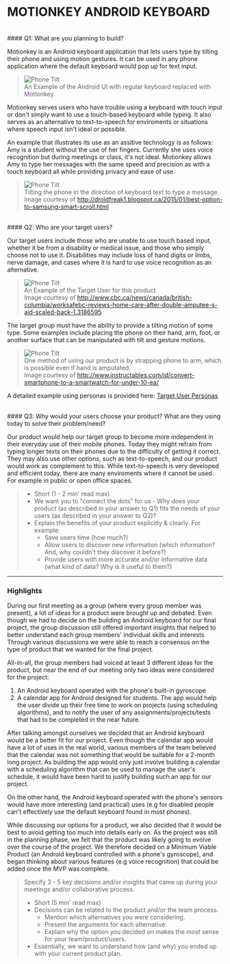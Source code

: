 # MOTIONKEY ANDROID KEYBOARD
<br />
#### Q1: What are you planning to build?

Motionkey is an Android keyboard application that lets users type by tilting their phone and using motion gestures. It can be used in any phone application where the default keyboard would pop up for text input.

>![Phone Tilt](./artifacts/deliverable_1/images/mockup.png  "Keyboard UI")<br />
>An Example of the Android UI with regular keyboard replaced with Motionkey.<br />

Motionkey serves users who have trouble using a keyboard with touch input or don't simply want to use a touch-based keyboard while typing. It also serves as an alternative to text-to-speech for enviroments or situations where speech input isn't ideal or possible.

An example that illustrates its use as an assitive technology is as follows: Amy is a student without the use of her fingers. Currently she uses voice recognition but during meetings or class, it's not ideal. Motionkey allows Amy to type her messages with the same speed and precision as with a touch keyboard all while providing privacy and ease of use.

>![Phone Tilt](./artifacts/deliverable_1/images/phone_tilt_animation.gif  "Phone Tilt")<br />
>Tilting the phone in the direction of keyboard text to type a message.<br />
>Image courtesy of http://droidfreak1.blogspot.ca/2015/01/best-option-to-samsung-smart-scroll.html

<br />
#### Q2: Who are your target users?

Our target users include those who are unable to use touch based input, whether it be from a disability or medical issue, and those who simply choose not to use it. Disabilities may include loss of hand digits or limbs, nerve damage, and cases where it is hard to use voice recognition as an alternative.

>![Phone Tilt](./artifacts/deliverable_1/images/web-worksafe-cut_frame_2.jpg  "Amputee")<br />
>An Example of the Target User for this product.<br />
>Image courtesy of http://www.cbc.ca/news/canada/british-columbia/worksafebc-reviews-home-care-after-double-amputee-s-aid-scaled-back-1.3186595

The target group must have the ability to provide a tilting motion of some type. Some examples include placing the phone on their hand, arm, foot, or another surface that can be manipulated with tilt and gesture motions.

>![Phone Tilt](./artifacts/deliverable_1/images/wriststrap.jpg  "Wrist Strap")<br />
>One method of using our product is by strapping phone to arm, which is possible even if hand is amputated.<br />
>Image courtesy of http://www.instructables.com/id/convert-smartphone-to-a-smartwatch-for-under-10-ea/

A detailed example using personas is provided here:
[Target User Personas](./artifacts/deliverable_1/target_user_personas.md)

<br />
#### Q3: Why would your users choose your product? What are they using today to solve their problem/need?

Our product would help our target group to become more independent in their everyday use of their mobile phones. Today they might refrain from typing longer texts on their phones due to the difficulty of getting it correct.
They may also use other options, such as text-to-speech, and our product would work as complement to this. While text-to-speech is very developed and efficient today, there are many enviroments where it cannot be used. For example in public or open office spaces.

 >* Short (1 - 2 min' read max)
 >* We want you to "connect the dots" for us - Why does your product (as described in your answer to Q1) fits the needs of your users (as described in your answer to Q2)?
 >* Explain the benefits of your product explicitly & clearly. For example:
 >   * Save users time (how much?)
 >   * Allow users to discover new information (which information? And, why couldn't they discover it before?)
 >   * Provide users with more accurate and/or informative data (what kind of data? Why is it useful to them?)


----

### Highlights

During our first meeting as a group (where every group member was present), a lot of ideas for a product were brought up and debated.  Even though we had to decide on the building an Android keyboard for our final project, the group discussion still offered important insights that helped to better understand each group members' individual skills and interests.
Through various discussions we were able to reach a consensus on the type of product that we wanted for the final project. 

All-in-all, the group members had voiced at least 3 different ideas for the product, but near the end of our meeting only two ideas were considered for the project:

1. An Android keyboard operated with the phone's built-in gyroscope
2. A calendar app for Android designed for students. The app would help the user divide up their free time to work on projects (using scheduling algorithms), and to notify the user of any assignments/projects/tests that had to be completed in the near future.

After talking amongst ourselves we decided that an Android keyboard would be a better fit for our project. Even though the calendar app would have a lot of uses in the real world, various members of the team believed that the calendar was not something that would be suitable for a 2-month long project. As building the app would only just involve building a calendar with a scheduling algorithm that can be used to manage the user's schedule, it would have been hard to justify building such an app for our project.

On the other hand, the Android keyboard operated with the phone's sensors would have more interesting (and practical) uses (e.g for disabled people can't effectively use the default keyboard found in most phones).

While discussing our options for a product, we also decided that it would be best to avoid getting too much into details early on.  As the project was still in the planning phase, we felt that the product was likely going to evolve over the course of the project. 
We therefore decided on a Minimum Viable Product (an Android keyboard controlled with a phone's gyroscope), and began thinking about various features (e.g voice recognition) that could be added once the MVP was complete.

>Specify 3 - 5 key decisions and/or insights that came up during your meetings
>and/or collaborative process.
>
> * Short (5 min' read max)
> * Decisions can be related to the product and/or the team process.
>    * Mention which alternatives you were considering.
>    * Present the arguments for each alternative.
>    * Explain why the option you decided on makes the most sense for your team/product/users.
> * Essentially, we want to understand how (and why) you ended up with your current product plan.
